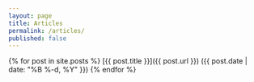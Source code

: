 ```yaml
---
layout: page
title: Articles
permalink: /articles/
published: false
---
```


{% for post in site.posts %}
[{{ post.title }}]({{ post.url }}) ({{ post.date | date: "%B %-d, %Y" }})
{% endfor %}

